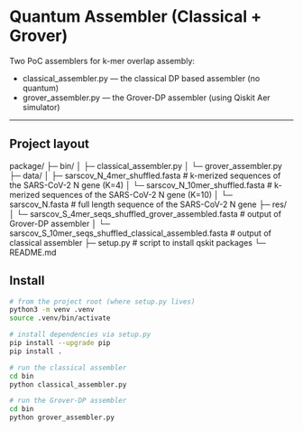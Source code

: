 # Quantum Assembler (Classical + Grover)

Two PoC assemblers for k-mer overlap assembly:

- classical_assembler.py — the classical DP based assembler (no quantum)
- grover_assembler.py — the Grover-DP assembler (using Qiskit Aer simulator)


---

## Project layout
package/
├─ bin/
│  ├─ classical_assembler.py
│  └─ grover_assembler.py
├─ data/
│  ├─ sarscov_N_4mer_shuffled.fasta     # k-merized sequences of the SARS-CoV-2 N gene (K=4)
│  └─ sarscov_N_10mer_shuffled.fasta    # k-merized sequences of the SARS-CoV-2 N gene (K=10)
│  └─ sarscov_N.fasta                   # full length sequence of the SARS-CoV-2 N gene
├─ res/
│  └─ sarscov_S_4mer_seqs_shuffled_grover_assembled.fasta       # output of Grover-DP assembler
│  └─ sarscov_S_10mer_seqs_shuffled_classical_assembled.fasta   # output of classical assembler
├─ setup.py     # script to install qskit packages
└─ README.md

## Install

```bash
# from the project root (where setup.py lives)
python3 -m venv .venv
source .venv/bin/activate

# install dependencies via setup.py
pip install --upgrade pip
pip install .

# run the classical assembler
cd bin
python classical_assembler.py

# run the Grover-DP assembler
cd bin
python grover_assembler.py